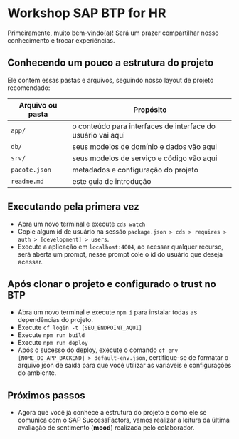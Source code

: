 # Workshop SAP BTP for HR

Primeiramente, muito bem-vindo(a)! Será um prazer compartilhar nosso conhecimento e trocar experiências. 

## Conhecendo um pouco a estrutura do projeto

Ele contém essas pastas e arquivos, seguindo nosso layout de projeto recomendado:

Arquivo ou pasta | Propósito
---------|----------
`app/` | o conteúdo para interfaces de interface do usuário vai aqui
`db/` | seus modelos de domínio e dados vão aqui
`srv/` | seus modelos de serviço e código vão aqui
`pacote.json` | metadados e configuração do projeto
`readme.md` | este guia de introdução

## Executando pela primera vez
- Abra um novo terminal e execute `cds watch`
- Copie algum id de usuário na sessão `package.json > cds > requires > auth > [development] > users`.
- Execute a aplicação em `localhost:4004`, ao acessar qualquer recurso, será aberta um prompt, nesse prompt cole o id do usuário que deseja acessar.

## Após clonar o projeto e configurado o trust no BTP
- Abra um novo terminal e execute `npm i` para instalar todas as dependências do projeto.
- Execute `cf login -t [SEU_ENDPOINT_AQUI]`
- Execute `npm run build`
- Execute `npm run deploy`
- Após o sucesso do deploy, execute o comando `cf env [NOME_DO_APP_BACKEND] > default-env.json`, certifique-se de formatar o arquivo json de saída para que você utilizar as variáveis e configurações do ambiente.


## Próximos passos
- Agora que você já conhece a estrutura do projeto e como ele se comunica com o SAP SuccessFactors, vamos realizar a leitura da última avaliação de sentimento (**mood**) realizada pelo colaborador.
  
